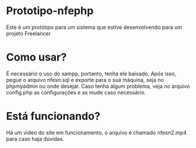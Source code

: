 # Prototipo-nfephp
Este é um protótipo para um sistema que estive desenvolvendo para um projeto Freelancer

# Como usar? 
É necessário o uso do xampp, portanto, tenha ele baixado. 
Após isso, pegue o arquivo nfesn.sql e exporte para o sua máquina, seja no phpmyadmin ou onde desejar. 
Caso tenha algum problema, veja no arquivo config.php as configurações e as mude caso necessário.  

# Está funcionando? 
Há um vídeo do site em funcionamento, o arquivo é chamado nfesn2.mp4 para caso haja dúvidas. 
